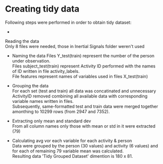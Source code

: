 # Creating tidy data

Following steps were performed in order to obtain tidy dataset:<br />

*
 Reading the data<br />
Only 8 files were needed, those in Inertial Signals folder weren't used<br />

* Naming the data
Files Y_test(train) represent the number of the person under observation.<br />
Files subject_test(train) represent Activity ID performed with the names of ID written in file activity_labels.<br />
File features represent names of variables used in files X_test(train)<br />

* Grouping the data<br />
For each set (test and train) all data was concatinated and unnecessary ActivityID removed combining all available data with corresponding variable names written in files.<br />
Subsequently, same-formatted test and train data were merged together amonthing to 10299 rows (from 2947 and 7352).<br />

* Extracting only mean and standard dev<br />
From all column names only those with mean or std in it were extracted (79)<br />

* Calculating avg vor each variable for each activity & person<br />
Data were grouped by the person (30 values) and activity (6 values) and for each of remaining 79 variable mean was calculated.<br />
Resulting data 'Tidy Grouped Dataset' dimention is 180 x 81.<br />
